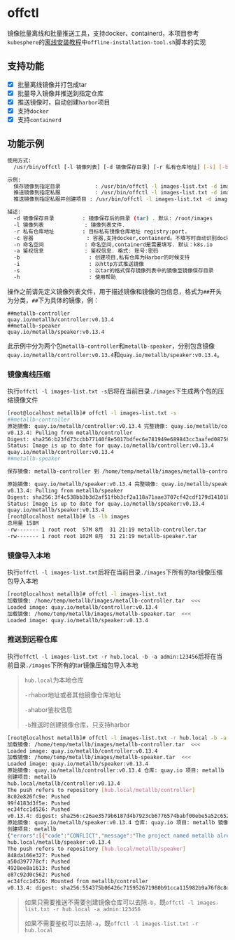 # offctl
镜像批量离线和批量推送工具，支持docker、containerd，本项目参考`kubesphere`的[离线安装教程](#https://kubesphere.io/zh/docs/v3.3/upgrade/air-gapped-upgrade-with-ks-installer/)中`offline-installation-tool.sh`脚本的实现

## 支持功能

- [x] 批量离线镜像并打包成tar
- [x] 批量导入镜像并推送到指定仓库
- [x] 推送镜像时，自动创建`harbor`项目
- [x] 支持`docker`
- [x] 支持`containerd`

## 功能示例

```bash
使用方式:
  /usr/bin/offctl [-l 镜像列表] [-d 镜像保存目录] [-r 私有仓库地址] [-s] [-b] [-a 鉴权密码]

示例:
  保存镜像到指定目录           : /usr/bin/offctl -l images-list.txt -d images -s
  推送镜像到指定私服           : /usr/bin/offctl -l images-list.txt -d images -r hub.cctv.com
  推送镜像到指定私服并创建项目 : /usr/bin/offctl -l images-list.txt -d images -r hub.cctv.com -b -a admin:10086

描述:
  -d 镜像保存目录         : 镜像保存后的目录 (tar) . 默认: /root/images
  -l 镜像列表             : 镜像列表文件.
  -r 私有仓库地址         : 目标私有镜像仓库地址 registry:port.
  -c 容器                 : 容器,支持docker,containerd。不填写时自动识别docker,containerd,优先docker
  -n 命名空间             : 命名空间,containerd是需要填写. 默认：k8s.io
  -a 鉴权信息             : 鉴权信息. 格式: 账号:密码
  -b                      : 创建项目,私有仓库为Harbor的时候支持
  -i                      : 以http方式推送镜像
  -s                      : 以tar的格式保存镜像列表中的镜像至镜像保存目录
  -h                      : 使用帮助
```

操作之前请先定义镜像列表文件，用于描述镜像和镜像的包信息，格式为`##`开头为分类，`##`下为具体的镜像，例：

```
##metallb-controller
quay.io/metallb/controller:v0.13.4
##metallb-speaker
quay.io/metallb/speaker:v0.13.4
```

此示例中分为两个包`metallb-controller`和`metallb-speaker`，分别包含镜像`quay.io/metallb/controller:v0.13.4`和`quay.io/metallb/speaker:v0.13.4`。

### 镜像离线压缩

执行`offctl -l images-list.txt -s`后将在当前目录`./images`下生成两个包的压缩镜像文件

```bash
[root@localhost metallb]# offctl -l images-list.txt -s
##metallb-controller
原始镜像: quay.io/metallb/controller:v0.13.4 完整镜像: quay.io/metallb/controller:v0.13.4
v0.13.4: Pulling from metallb/controller
Digest: sha256:b23fd73ccbb77140f8e5017bdfec6e781949e689843cc3aafed087569eb55799
Status: Image is up to date for quay.io/metallb/controller:v0.13.4
quay.io/metallb/controller:v0.13.4
##metallb-speaker

保存镜像: metallb-controller 到 /home/temp/metallb/images/metallb-controller.tar  <<<

原始镜像: quay.io/metallb/speaker:v0.13.4 完整镜像: quay.io/metallb/speaker:v0.13.4
v0.13.4: Pulling from metallb/speaker
Digest: sha256:3f4c538bb3b3d2af51fbb3cf2a118a71aae3707cf42cdf179d14101bf2e0ea15
Status: Image is up to date for quay.io/metallb/speaker:v0.13.4
quay.io/metallb/speaker:v0.13.4
[root@localhost metallb]# ls -lh images
总用量 158M
-rw------- 1 root root  57M 8月  31 21:19 metallb-controller.tar
-rw------- 1 root root 102M 8月  31 21:19 metallb-speaker.tar
```

### 镜像导入本地

执行`offctl -l images-list.txt`后将在当前目录`./images`下所有的tar镜像压缩包导入本地

```bash
[root@localhost metallb]# offctl -l images-list.txt 
加载镜像: /home/temp/metallb/images/metallb-controller.tar  <<<
Loaded image: quay.io/metallb/controller:v0.13.4
加载镜像: /home/temp/metallb/images/metallb-speaker.tar  <<<
Loaded image: quay.io/metallb/speaker:v0.13.4
```

### 推送到远程仓库

执行`offctl -l images-list.txt -r hub.local -b -a admin:123456`后将在当前目录`./images`下所有的tar镜像压缩包导入本地

> `hub.local`为本地仓库
>
> `-r`habor地址或者其他镜像仓库地址
>
> `-a`habor鉴权信息
>
> `-b`推送时创建镜像仓库，只支持harbor

```bash
[root@localhost metallb]# offctl -l images-list.txt -r hub.local -b -a admin:123456
加载镜像: /home/temp/metallb/images/metallb-controller.tar  <<<
Loaded image: quay.io/metallb/controller:v0.13.4
加载镜像: /home/temp/metallb/images/metallb-speaker.tar  <<<
Loaded image: quay.io/metallb/speaker:v0.13.4
原始镜像: quay.io/metallb/controller:v0.13.4 仓库: quay.io 项目: metallb 镜像: metallb/controller:v0.13.4
创建项目: metallb
hub.local/metallb/controller:v0.13.4
The push refers to repository [hub.local/metallb/controller]
8c02e826fc9e: Pushed 
99f4183d3f5e: Pushed 
ec34fcc1d526: Pushed 
v0.13.4: digest: sha256:c26ae3579b6187d4b7923cb6776574babf00ebe5a52c652fa43ad2437c06af48 size: 948
原始镜像: quay.io/metallb/speaker:v0.13.4 仓库: quay.io 项目: metallb 镜像: metallb/speaker:v0.13.4
创建项目: metallb
{"errors":[{"code":"CONFLICT","message":"The project named metallb already exists"}]}
hub.local/metallb/speaker:v0.13.4
The push refers to repository [hub.local/metallb/speaker]
848da166e327: Pushed 
a50d397778cf: Pushed 
4928ee8a1613: Pushed 
e87c92d0c562: Pushed 
ec34fcc1d526: Mounted from metallb/controller 
v0.13.4: digest: sha256:554375b06426c715952671980b91cca115982b9a76f8c8d70f1c99b80cb7b12a size: 1367
```

> 如果只需要推送不需要创建镜像仓库可以去除`-b`，既`offctl -l images-list.txt -r hub.local -a admin:123456`
>
> 如果不需要鉴权可以去除`-a`，既`offctl -l images-list.txt -r hub.local`


